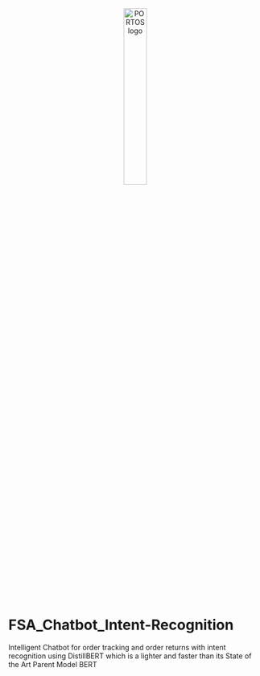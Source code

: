 <div align="center">
  <picture>
    <source media="(prefers-color-scheme: dark)" srcset="https://github.com/user-attachments/assets/0ed66e2a-4b4a-45a9-802b-a7d2a1db8a6c">
    <source media="(prefers-color-scheme: light)" srcset="https://github.com/user-attachments/assets/0ed66e2a-4b4a-45a9-802b-a7d2a1db8a6c">
    <img alt="PORTOS logo" src="https://github.com/user-attachments/assets/0ed66e2a-4b4a-45a9-802b-a7d2a1db8a6c" width="30%">
  </picture>
</div

<div align="center">

# FSA_Chatbot_Intent-Recognition
</div>

Intelligent Chatbot for order tracking and order returns with intent recognition using DistillBERT which is a lighter and faster than its State of the Art Parent Model BERT
